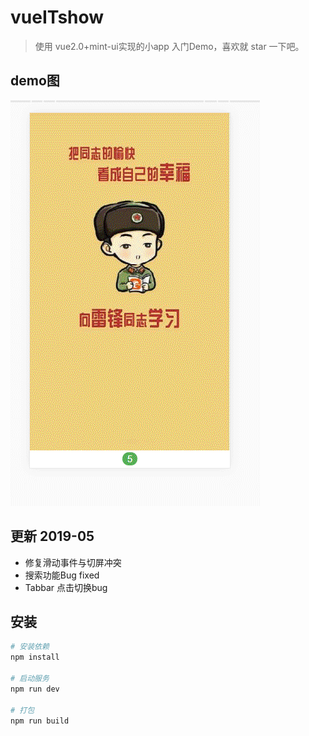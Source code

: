 # vueITshow

>使用 vue2.0+mint-ui实现的小app 入门Demo，喜欢就 star 一下吧。


## demo图
![动图](https://github.com/forrestyuan/vueITshow/blob/master/vueITshow.gif)   

## 更新 2019-05
-  修复滑动事件与切屏冲突 
-  搜索功能Bug fixed
-  Tabbar 点击切换bug


## 安装

``` bash
# 安装依赖
npm install

# 启动服务
npm run dev

# 打包
npm run build

```


